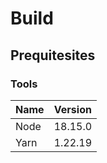 # Build
## Prequitesites
### Tools
| Name | Version |
|------|---------|
| Node | 18.15.0 |
| Yarn | 1.22.19 |
